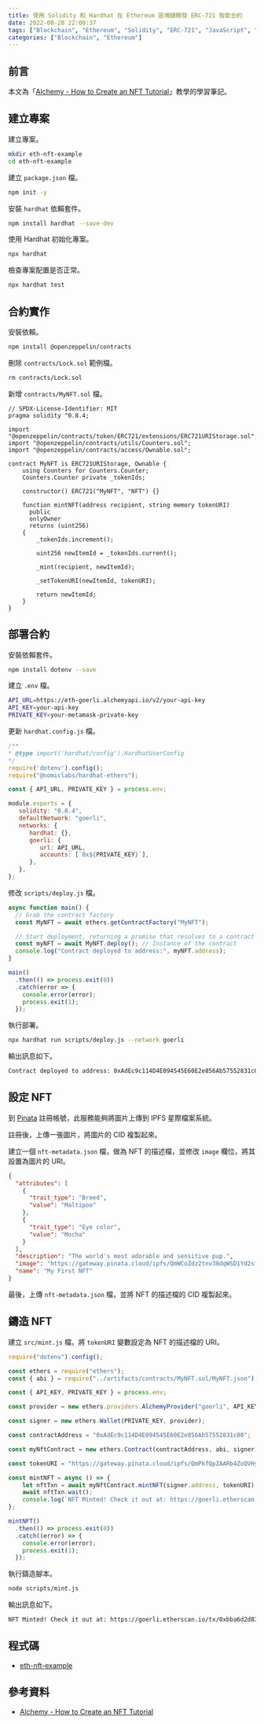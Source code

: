 ```yaml
---
title: 使用 Solidity 和 Hardhat 在 Ethereum 區塊鏈開發 ERC-721 智能合約
date: 2022-08-28 22:00:37
tags: ["Blockchain", "Ethereum", "Solidity", "ERC-721", "JavaScript", "Node", "Smart Contract", "DApp", "Hardhat", "NFT", "Alchemy", "IPFS", "Pinata"]
categories: ["Blockchain", "Ethereum"]
---
```


## 前言

本文為「[Alchemy - How to Create an NFT Tutorial](https://docs.alchemy.com/docs/how-to-create-an-nft)」教學的學習筆記。

## 建立專案

建立專案。

```bash
mkdir eth-nft-example
cd eth-nft-example
```

建立 `package.json` 檔。

```bash
npm init -y
```

安裝 `hardhat` 依賴套件。

```bash
npm install hardhat --save-dev
```

使用 Hardhat 初始化專案。

```bash
npx hardhat
```

檢查專案配置是否正常。

```bash
npx hardhat test
```

## 合約實作

安裝依賴。

```bash
npm install @openzeppelin/contracts
```

刪除 `contracts/Lock.sol` 範例檔。

```bash
rm contracts/Lock.sol
```

新增 `contracts/MyNFT.sol` 檔。

```sol
// SPDX-License-Identifier: MIT
pragma solidity ^0.8.4;

import "@openzeppelin/contracts/token/ERC721/extensions/ERC721URIStorage.sol";
import "@openzeppelin/contracts/utils/Counters.sol";
import "@openzeppelin/contracts/access/Ownable.sol";

contract MyNFT is ERC721URIStorage, Ownable {
    using Counters for Counters.Counter;
    Counters.Counter private _tokenIds;

    constructor() ERC721("MyNFT", "NFT") {}

    function mintNFT(address recipient, string memory tokenURI)
      public
      onlyOwner
      returns (uint256)
    {
        _tokenIds.increment();

        uint256 newItemId = _tokenIds.current();

        _mint(recipient, newItemId);

        _setTokenURI(newItemId, tokenURI);

        return newItemId;
    }
}
```

## 部署合約

安裝依賴套件。

```bash
npm install dotenv --save
```

建立 `.env` 檔。

```bash
API_URL=https://eth-goerli.alchemyapi.io/v2/your-api-key
API_KEY=your-api-key
PRIVATE_KEY=your-metamask-private-key
```

更新 `hardhat.config.js` 檔。

```js
/**
* @type import('hardhat/config').HardhatUserConfig
*/
require('dotenv').config();
require("@nomiclabs/hardhat-ethers");

const { API_URL, PRIVATE_KEY } = process.env;

module.exports = {
   solidity: "0.8.4",
   defaultNetwork: "goerli",
   networks: {
      hardhat: {},
      goerli: {
         url: API_URL,
         accounts: [`0x${PRIVATE_KEY}`],
      },
   },
};
```

修改 `scripts/deploy.js` 檔。

```js
async function main() {
  // Grab the contract factory 
  const MyNFT = await ethers.getContractFactory("MyNFT");

  // Start deployment, returning a promise that resolves to a contract object
  const myNFT = await MyNFT.deploy(); // Instance of the contract 
  console.log("Contract deployed to address:", myNFT.address);
}

main()
  .then(() => process.exit(0))
  .catch(error => {
    console.error(error);
    process.exit(1);
  });
```

執行部署。

```bash
npx hardhat run scripts/deploy.js --network goerli
```

輸出訊息如下。

```bash
Contract deployed to address: 0xAdEc9c114D4E094545E60E2e856Ab57552831c00
```

## 設定 NFT

到 [Pinata](https://app.pinata.cloud/) 註冊帳號，此服務能夠將圖片上傳到 IPFS 星際檔案系統。

註冊後，上傳一張圖片，將圖片的 CID 複製起來。

建立一個 `nft-metadata.json` 檔，做為 NFT 的描述檔，並修改 `image` 欄位，將其設置為圖片的 URI。

```json
{
  "attributes": [
    {
      "trait_type": "Breed",
      "value": "Maltipoo"
    },
    {
      "trait_type": "Eye color",
      "value": "Mocha"
    }
  ],
  "description": "The world's most adorable and sensitive pup.",
  "image": "https://gateway.pinata.cloud/ipfs/QmWCoZdz2tnv38dqWSD1Yd2sf41R1CHWpogkVpLaNoa3C9",
  "name": "My First NFT"
}
```

最後，上傳 `nft-metadata.json` 檔，並將 NFT 的描述檔的 CID 複製起來。

## 鑄造 NFT

建立 `src/mint.js` 檔，將 `tokenURI` 變數設定為 NFT 的描述檔的 URI。

```js
require("dotenv").config();

const ethers = require("ethers");
const { abi } = require("../artifacts/contracts/MyNFT.sol/MyNFT.json");

const { API_KEY, PRIVATE_KEY } = process.env;

const provider = new ethers.providers.AlchemyProvider("goerli", API_KEY);

const signer = new ethers.Wallet(PRIVATE_KEY, provider);

const contractAddress = "0xAdEc9c114D4E094545E60E2e856Ab57552831c00";

const myNftContract = new ethers.Contract(contractAddress, abi, signer);

const tokenURI = "https://gateway.pinata.cloud/ipfs/QmPkfQpZAARb4ZoQVHyLfktvLS6x8WJ9w2yp1XRrZuEeqU";

const mintNFT = async () => {
    let nftTxn = await myNftContract.mintNFT(signer.address, tokenURI);
    await nftTxn.wait();
    console.log(`NFT Minted! Check it out at: https://goerli.etherscan.io/tx/${nftTxn.hash}`);
};

mintNFT()
  .then(() => process.exit(0))
  .catch((error) => {
    console.error(error);
    process.exit(1);
  });
```

執行鑄造腳本。

```bash
node scripts/mint.js
```

輸出訊息如下。

```bash
NFT Minted! Check it out at: https://goerli.etherscan.io/tx/0xbba6d2d835fbe58dde91d04676b04a85a5bbf088e78bee7c6166a1155769f58a
```

## 程式碼

- [eth-nft-example](https://github.com/memochou1993/eth-nft-example)

## 參考資料

- [Alchemy - How to Create an NFT Tutorial](https://docs.alchemy.com/docs/how-to-create-an-nft)
